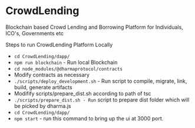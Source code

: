 # CrowdLending
Blockchain based Crowd Lending and Borrowing Platform for Individuals, ICO's, Governments etc

Steps to run CrowdLending Platform Locally
- `cd CrowdLending/dapp/`
- `npm run blockchain`  - Run local Blockchain
- `cd node_modules/@dharmaprotocol/contracts`
- Modify contracts as necessary 
- `./scripts/deploy_development.sh` - Run script to compile, migrate, link, build, generate artifacts
- Modifify scripts/prepare_dist.sh according to path of tsc
- `./scripts/prepare_dist.sh - Run` script to prepare dist folder which will be picked by dharma.js
- `cd CrowdLending/dapp/`
- `npm start` - run this command to bring up the ui at 3000 port.
